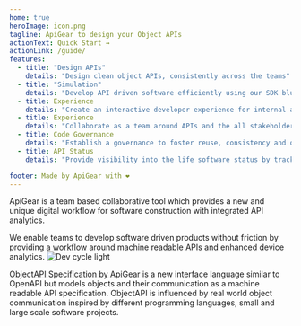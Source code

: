 ```yaml
---
home: true
heroImage: icon.png
tagline: ApiGear to design your Object APIs
actionText: Quick Start →
actionLink: /guide/
features:
  - title: "Design APIs"
    details: "Design clean object APIs, consistently across the teams"
  - title: "Simulation"
    details: "Develop API driven software efficiently using our SDK blueprints and simulations"
  - title: Experience
    details: "Create an interactive developer experience for internal and external stakeholders"
  - title: Experience
    details: "Collaborate as a team around APIs and the all stakeholders can participate"
  - title: Code Governance
    details: "Establish a governance to foster reuse, consistency and quality across your teams."
  - title: API Status
    details: "Provide visibility into the life software status by tracking API status"

footer: Made by ApiGear with ❤️
---
```


ApiGear is a team based collaborative tool which provides a new and unique digital workflow for software construction with integrated API analytics.

We enable teams to develop software driven products without friction by providing a [workflow](tutorials/devcycle) around machine readable APIs and enhanced device analytics.
<img src="/devcycle_43_light.svg" class="light-img" alt="Dev cycle light" />

[ObjectAPI Specification by ApiGear](../objectapi/overview) is a new interface language similar to OpenAPI but models objects and their communication as a machine readable API specification. ObjectAPI is influenced by real world object communication inspired by different programming languages, small and large scale software projects.
